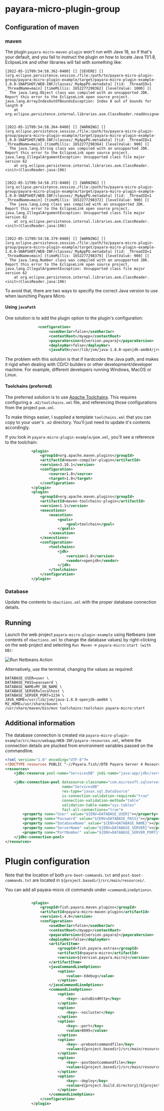 # payara-micro-plugin-group

## Configuration of maven

### maven

The plugin `payara-micro-maven-plugin` won't run with Java 18, so if that's your default, and you fail to instruct the plugin on how to locate Java 11/1.8, EclipseLink and other libraries will fail with something like:

```
[2022-05-11T09:54:58.362-0400] [] [SEVERE] [] [org.eclipse.persistence.session./file:/path/to/payara-micro-plugin-group/payara-micro-plugin-example/target/payara-micro-plugin-example-1.0.0-SNAPSHOT/WEB-INF/classes/_MyAppPU.metadata] [tid: _ThreadID=1 _ThreadName=main] [timeMillis: 1652277298362] [levelValue: 1000] [[
  The java.lang.Object class was compiled with an unsupported JDK. Report this error to the EclipseLink open source project.
java.lang.ArrayIndexOutOfBoundsException: Index 8 out of bounds for length 0
    at org.eclipse.persistence.internal.libraries.asm.ClassReader.readUnsignedShort(ClassReader.java:3573)


[2022-05-11T09:54:58.364-0400] [] [WARNING] [] [org.eclipse.persistence.session./file:/path/to/payara-micro-plugin-group/payara-micro-plugin-example/target/payara-micro-plugin-example-1.0.0-SNAPSHOT/WEB-INF/classes/_MyAppPU.metadata] [tid: _ThreadID=1 _ThreadName=main] [timeMillis: 1652277298364] [levelValue: 900] [[
  The java.lang.String class was compiled with an unsupported JDK. Report this error to the EclipseLink open source project.
java.lang.IllegalArgumentException: Unsupported class file major version 62
    at org.eclipse.persistence.internal.libraries.asm.ClassReader.<init>(ClassReader.java:196)


[2022-05-11T09:54:58.372-0400] [] [WARNING] [] [org.eclipse.persistence.session./file:/path/to/payara-micro-plugin-group/payara-micro-plugin-example/target/payara-micro-plugin-example-1.0.0-SNAPSHOT/WEB-INF/classes/_MyAppPU.metadata] [tid: _ThreadID=1 _ThreadName=main] [timeMillis: 1652277298372] [levelValue: 900] [[
  The java.lang.Long class was compiled with an unsupported JDK. Report this error to the EclipseLink open source project.
java.lang.IllegalArgumentException: Unsupported class file major version 62
    at org.eclipse.persistence.internal.libraries.asm.ClassReader.<init>(ClassReader.java:196)


[2022-05-11T09:54:58.379-0400] [] [WARNING] [] [org.eclipse.persistence.session./file:/path/to/payara-micro-plugin-group/payara-micro-plugin-example/target/payara-micro-plugin-example-1.0.0-SNAPSHOT/WEB-INF/classes/_MyAppPU.metadata] [tid: _ThreadID=1 _ThreadName=main] [timeMillis: 1652277298379] [levelValue: 900] [[
  The java.lang.Number class was compiled with an unsupported JDK. Report this error to the EclipseLink open source project.
java.lang.IllegalArgumentException: Unsupported class file major version 62
    at org.eclipse.persistence.internal.libraries.asm.ClassReader.<init>(ClassReader.java:196)
```

To avoid that, there are two ways to specifiy the correct Java version to use when launching Payara Micro.

#### Using `javaPath`

One solution is to add the plugin <javaPath> option to the plugin's configuration:

```xml
               <configuration>
                    <useUberJar>false</useUberJar>
                    <contextRoot>/myapp</contextRoot>
                    <payaraVersion>${version.payara}</payaraVersion>
                    <deployWar>false</deployWar>                    
                    <javaPath>/usr/lib/jvm/java-1.8.0-openjdk-amd64/jre/bin/java</javaPath>
```

The problem with this solution is that if hardcodes the Java path, and makes it rigid when dealing with CD/CI builders or other development/developer machine.  For example, different developers running Windows, MacOS or Linux.

#### Toolchains (preferred)

The preferred solution is to use [Apache Toolchains](https://maven.apache.org/guides/mini/guide-using-toolchains.html).  This requires configuring a `.m2/toolchains.xml` file, and referencing those configurations from the project `pom.xml`.

To make things easier, I supplied a template `toolchains.xml` that you can copy to your user's `.m2` directory.  You'll just need to update it's contents accordingly.

If you look in `payara-micro-plugin-example/pom.xml`, you'll see a reference to the toolchain:

```xml
            <plugin>
                <groupId>org.apache.maven.plugins</groupId>
                <artifactId>maven-compiler-plugin</artifactId>
                <version>3.10.1</version>
                <configuration>
                    <source>1.8</source>
                    <target>1.8</target>
                </configuration>
            </plugin>
            <plugin>
                <groupId>org.apache.maven.plugins</groupId>
                <artifactId>maven-toolchains-plugin</artifactId>
                <version>1.1</version>
                <executions>
                    <execution>
                        <goals>
                            <goal>toolchain</goal>
                        </goals>
                    </execution>
                </executions>
                <configuration>
                    <toolchains>
                        <jdk>
                            <version>1.8</version>
                            <vendor>openjdk</vendor>
                        </jdk>
                    </toolchains>
                </configuration>
            </plugin>
```

### Database

Update the contents to `nbactions.xml` with the proper database connection details.

## Running

Launch the web project `payara-micro-plugin-example` using Netbeans (see contents of `nbactions.xml` to change the database values) by right-clicking on the web project and selecting `Run Maven` -> `payara-micro:start (with DB)`:

![Run Netbeans Action](run-nb-action.png "Run Netbeans Action")

Alternatively, use the terminal, changing the values as required:

```shell
DATABASE_USER=user \
DATABASE_PASS=password \
DATABASE_NAME=MY_DB_NAME \
DATABASE_SERVER=localhost \
DATABASE_SERVER_PORT=1234 \
JAVA_HOME=/usr/lib/jvm/java-1.8.0-openjdk-amd64 \
M2_HOME=/usr/share/maven \
/usr/share/maven/bin/mvn toolchains:toolchain payara-micro:start
```

## Additional information

The database connection is created via `payara-micro-plugin-example/src/main/webapp/WEB-INF/payara-resources.xml`, where the connection details are plucked from environment variables passed on the commandline.

```xml
<?xml version="1.0" encoding="UTF-8"?>
<!DOCTYPE resources PUBLIC "-//Payara.fish//DTD Payara Server 4 Resource Definitions//EN" "https://raw.githubusercontent.com/payara/Payara-Server-Documentation/master/schemas/payara-resources_1_6.dtd">
<resources>
    <jdbc-resource pool-name="ServicesDB" jndi-name="java:app/jdbc/services-myapp" enabled="true" ></jdbc-resource>

    <jdbc-connection-pool datasource-classname="com.microsoft.sqlserver.jdbc.SQLServerDataSource"     
                          name="ServicesDB" 
                          res-type="javax.sql.DataSource"
                          is-connection-validation-required="true"
                          connection-validation-method="table"
                          validation-table-name="sys.tables"
                          fail-all-connections="true">
        <property name="User" value="${ENV=DATABASE_USER}"></property>
        <property name="Password" value="${ENV=DATABASE_PASS}"></property>
        <property name="DatabaseName" value="${ENV=DATABASE_NAME}"></property>
        <property name="ServerName" value="${ENV=DATABASE_SERVER}"></property>
        <property name="PortNumber" value="${ENV=DATABASE_SERVER_PORT}"></property>
    </jdbc-connection-pool>  
</resources>

```

# Plugin configuration

Note that the location of both `pre-boot-commands.txt` and `post-boot-commands.txt` are located in `${project.basedir}/src/main/resources/`.  

You can add all payara-micro cli commands under `<commandLineOptions>`.

```xml

            <plugin>
                <groupId>fish.payara.maven.plugins</groupId>
                <artifactId>payara-micro-maven-plugin</artifactId>
                <version>1.4.0</version>
                <configuration>
                    <useUberJar>false</useUberJar>
                    <contextRoot>/myapp</contextRoot>
                    <payaraVersion>${version.payara}</payaraVersion>
                    <deployWar>false</deployWar>
                    <artifactItem>
                        <groupId>fish.payara.extras</groupId>
                        <artifactId>payara-micro</artifactId>
                        <version>${version.payara.micro}</version>
                    </artifactItem>
                    <javaCommandLineOptions>
                        <option>
                            <value>-Xdebug</value>
                        </option>
                    </javaCommandLineOptions>
                    <commandLineOptions>
                        <option>
                            <key>--autoBindHttp</key>
                        </option>
                        <option>
                            <key>--nocluster</key>
                        </option>
                        <option>
                            <key>--port</key>
                            <value>8095</value>
                        </option>
                        <option>
                            <key>--prebootcommandfile</key>
                            <value>${project.basedir}/src/main/resources/pre-boot-commands.txt</value>
                        </option>
                        <option>
                            <key>--postbootcommandfile</key>
                            <value>${project.basedir}/src/main/resources/post-boot-commands.txt</value>
                        </option>
                        <option>
                            <key>--deploy</key>
                            <value>${project.build.directory}/${project.build.finalName}</value>
                        </option>
                    </commandLineOptions>
                </configuration>
            </plugin>
```